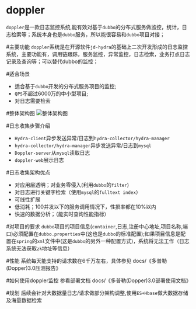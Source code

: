 # doppler
`doppler`是一款日志监控系统,能有效对基于`dubbo`的分布式服务做监控，统计，日志检索等；系统本身也是`dubbo`服务，所以能很容易和`dubbo`项目对接；

#主要功能
`doppler`系统是在开源软件`jd-hydra`的基础上二次开发形成的日志监控系统，主要功能有，调用链跟踪，服务监控，异常监控，日志检索，业务打点日志记录及查询等；可以替代dubbo的监控；

#适合场景
* 适合基于`dubbo`开发的分布式服务项目的监控;
* `QPS`不超过6000万的中小型项目;
* 对日志需要检索

#整体架构图
![整体架构图](https://raw.githubusercontent.com/fxltsbl3855/doppler/master/pic_for_readme/arch.png)

#日志收集步骤介绍
* `Hydra-client`异步发送异常/日志到`hydra-collector/hydra-manager`
* `hydra-collector/hydra-manager`异步发送异常/日志到`mysql`
* `Doppler-server`从`mysql`读取日志
* `doppler-web`展示日志

#日志收集架构优点
* 对应用层透明；对业务零侵入(利用`dubbo`的`filter`)
* 对日志进行关键字检索（使用`mysql`的`fulltext index`）
* 可线性扩展
* 低消耗；100并发以下的服务调用情况下，性损率都在10%以内
* 快速的数据分析；（能实时查询性能指标）

#对项目的要求
`dubbo`项目的项目信息(`container`,日志,注册中心地址,项目名称,端口)必须配置在`dubbo.properties`中(这也是`dubbo`的标准配置);如果项目信息是配置在`spring`的`xml`文件中(这是`dubbo`的另外一种配置方式)，系统将无法工作（日志系统无法获取`zk`地址等信息）

#性能
系统每天能支持的请求数在6千万左右，具体参见 docs/《多普勒(Dopper)3.0压测报告》

#如何使用doppler监控
参看部署文档 docs/《多普勒(Dopper)3.0部署使用文档》

#规划
后续会针对大数据量日志/请求做部分架构调整,使用`ES+Hbase`做大数据存储及海量数据检索

	
